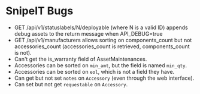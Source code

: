 # SnipeIT Bugs
- GET /api/v1/statuslabels/N/deployable (where N is a valid ID) appends debug assets to the return message when API_DEBUG=true
- GET /api/v1/manufacturers allows sorting on components_count but not accessories_count (accessories_count is retrieved, components_count is not).
- Can't get the is_warranty field of AssetMaintenances.
- Accessories can be sorted on `min_amt`, but the field is named `min_qty`.
- Accessories can be sorted on `eol`, which is not a field they have.
- Can get but not set `notes` on `Accessory` (even through the web interface).
- Can set but not get `requestable` on `Accessory`.
